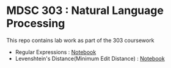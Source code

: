 # MDSC 303 : Natural Language Processing
This repo contains lab work as part of the 303 coursework

* Regular Expressions : [Notebook](./nlp_01.ipynb)
* Levenshtein's Distance(Minimum Edit Distance) : [Notebook](./edit-distance.ipynb)
